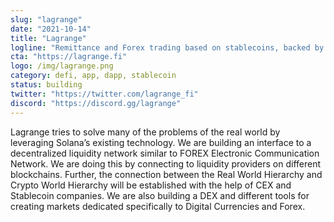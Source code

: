 ```yaml
---
slug: "lagrange"
date: "2021-10-14"
title: "Lagrange"
logline: "Remittance and Forex trading based on stablecoins, backed by DeFi on Solana blockchain"
cta: "https://lagrange.fi"
logo: /img/lagrange.png
category: defi, app, dapp, stablecoin
status: building
twitter: "https://twitter.com/lagrange_fi"
discord: "https://discord.gg/lagrange"
---
```


Lagrange tries to solve many of the problems of the real world by leveraging Solana’s existing technology. We are building an interface to a decentralized liquidity network similar to FOREX Electronic Communication Network. We are doing this by connecting to liquidity providers on different blockchains. Further, the connection between the Real World Hierarchy and Crypto World Hierarchy will be established with the help of CEX and Stablecoin companies. We are also building a DEX and different tools for creating markets dedicated specifically to Digital Currencies and Forex.